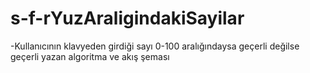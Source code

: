 # s-f-rYuzAraligindakiSayilar
-Kullanıcının klavyeden girdiği sayı 0-100 aralığındaysa geçerli değilse geçerli yazan algoritma ve akış şeması
